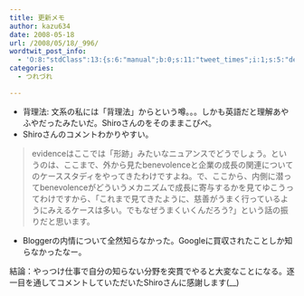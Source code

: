 ```yaml
---
title: 更新メモ
author: kazu634
date: 2008-05-18
url: /2008/05/18/_996/
wordtwit_post_info:
  - 'O:8:"stdClass":13:{s:6:"manual";b:0;s:11:"tweet_times";i:1;s:5:"delay";i:0;s:7:"enabled";i:1;s:10:"separation";s:2:"60";s:7:"version";s:3:"3.7";s:14:"tweet_template";b:0;s:6:"status";i:2;s:6:"result";a:0:{}s:13:"tweet_counter";i:2;s:13:"tweet_log_ids";a:1:{i:0;i:4023;}s:9:"hash_tags";a:0:{}s:8:"accounts";a:1:{i:0;s:7:"kazu634";}}'
categories:
  - つれづれ

---
```

<div class="section">
<ul>
<li>
      背理法: 文系の私には「背理法」からという噂。。。しかも英語だと理解あやふやだったみたいだ。Shiroさんのをそのままこぴぺ。
</li>
<li>
      Shiroさんのコメントわかりやすい。
</li>
</ul>
  
<blockquote>
<p>
      evidenceはここでは「形跡」みたいなニュアンスでどうでしょう。というのは、ここまで、外から見たbenevolenceと企業の成長の関連についてのケーススタディをやってきたわけですよね。で、ここから、内側に潜ってbenevolenceがどういうメカニズムで成長に寄与するかを見てゆこうってわけですから、「これまで見てきたように、慈善がうまく行っているようにみえるケースは多い。でもなぜうまくいくんだろう?」という話の振りだと思います。
</p>
</blockquote>
  
<ul>
<li>
      Bloggerの内情について全然知らなかった。Googleに買収されたことしか知らなかったなー。
</li>
</ul>
  
<p>
    結論：やっつけ仕事で自分の知らない分野を突貫でやると大変なことになる。逐一目を通してコメントしていただいたShiroさんに感謝します(__)
</p>
</div>